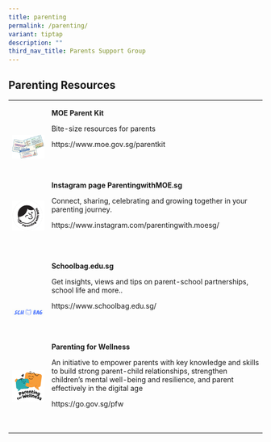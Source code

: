 ```yaml
---
title: parenting
permalink: /parenting/
variant: tiptap
description: ""
third_nav_title: Parents Support Group
---
```

<h2><strong>Parenting Resources</strong></h2>
<p></p>
<table style="minWidth: 50px">
<colgroup>
<col>
<col>
</colgroup>
<tbody>
<tr>
<td rowspan="1" colspan="1">
<p></p>
<p><strong>&nbsp;</strong>
</p>
<div class="isomer-image-wrapper">
<img style="width: 100%" height="auto" width="100%" alt="" src="/images/PSG/MOEparentkit.png">
</div>
</td>
<td rowspan="1" colspan="1">
<p><strong>MOE Parent Kit</strong>
</p>
<p>Bite-size resources for parents</p>
<p><a rel="noopener noreferrer nofollow" target="_blank">https://www.moe.gov.sg/parentkit</a>
</p>
<p><strong>&nbsp;</strong>
</p>
</td>
</tr>
<tr>
<td rowspan="1" colspan="1">
<p></p>
<div class="isomer-image-wrapper">
<img style="width: 100%" height="auto" width="100%" alt="" src="/images/PSG/PSGIG.png">
</div>
</td>
<td rowspan="1" colspan="1">
<p><strong>Instagram page <a rel="noopener noreferrer nofollow" target="_blank">ParentingwithMOE.sg</a></strong>
</p>
<p>Connect, sharing, celebrating and growing together in your parenting journey.</p>
<p><a rel="noopener noreferrer nofollow" target="_blank">https://www.instagram.com/parentingwith.moesg/</a>
</p>
<p><strong>&nbsp;</strong>
</p>
</td>
</tr>
<tr>
<td rowspan="1" colspan="1">
<p></p>
<p>&nbsp;</p>
<p><strong>&nbsp;</strong>
</p>
<div class="isomer-image-wrapper">
<img style="width: 100%" height="auto" width="100%" alt="" src="/images/PSG/schoolbag.png">
</div>
</td>
<td rowspan="1" colspan="1">
<p><strong><a rel="noopener noreferrer nofollow" target="_blank">Schoolbag.edu.sg</a></strong>
</p>
<p>Get insights, views and tips on parent-school partnerships, school life
and more..</p>
<p><a rel="noopener noreferrer nofollow" target="_blank">https://www.schoolbag.edu.sg/</a>
</p>
<p><strong>&nbsp;</strong>
</p>
</td>
</tr>
<tr>
<td rowspan="1" colspan="1">
<p></p>
<div class="isomer-image-wrapper">
<img style="width: 100%" height="auto" width="100%" alt="" src="/images/PSG/parentwellness.png">
</div>
</td>
<td rowspan="1" colspan="1">
<p><strong>Parenting for Wellness</strong>
</p>
<p>An initiative to empower parents with key knowledge and skills to build
strong parent-child relationships, strengthen children’s mental well-being
and resilience, and parent effectively in the digital age</p>
<p><a rel="noopener noreferrer nofollow" target="_blank">https://go.gov.sg/pfw</a>
</p>
<p><strong>&nbsp;</strong>
</p>
</td>
</tr>
</tbody>
</table>
<p></p>